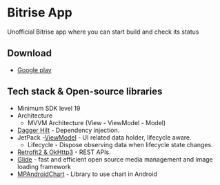 # Bitrise App
Unofficial Bitrise app where you can start build and check its status

## Download
- [Google play](https://play.google.com/store/apps/details?id=com.bitrise.app&hl=en&gl=US)

## Tech stack & Open-source libraries
- Minimum SDK level 19
- Architecture
  - MVVM Architecture (View - ViewModel - Model)
- [Dagger Hilt](https://dagger.dev/hilt/) - Dependency injection.
- JetPack
    -[ViewModel](https://developer.android.com/topic/libraries/architecture/viewmodel) - UI related data holder, lifecycle aware.
    - Lifecycle - Dispose observing data when lifecycle state changes.
- [Retrofit2 & OkHttp3](https://square.github.io/retrofit/) - REST APIs.
- [Glide](https://github.com/bumptech/glide) - fast and efficient open source media management and image loading framework
- [MPAndroidChart](https://github.com/PhilJay/MPAndroidChart) - Library to use chart in Android 
